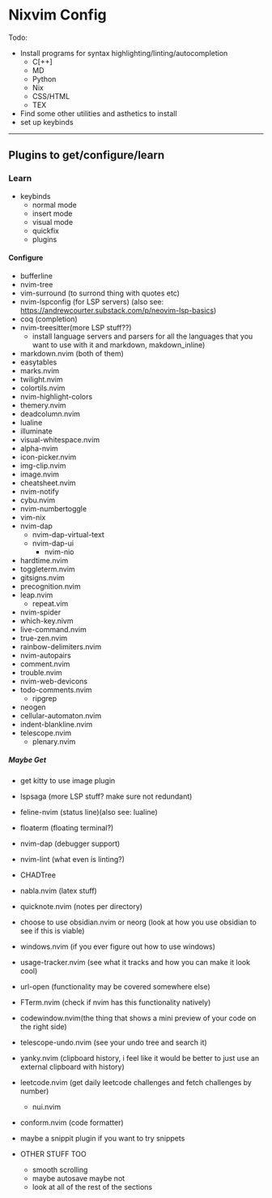 # Nixvim Config

Todo:
- Install programs for syntax highlighting/linting/autocompletion
    - C[++]
    - MD
    - Python
    - Nix
    - CSS/HTML
    - TEX
- Find some other utilities and asthetics to install
- set up keybinds


---
## Plugins to get/configure/learn

### Learn
- keybinds
    - normal mode
    - insert mode
    - visual mode
    - quickfix
    - plugins
#### Configure
 - bufferline
 - nvim-tree
 - vim-surround   (to surrond thing with quotes etc)
 - nvim-lspconfig (for LSP servers) (also see: https://andrewcourter.substack.com/p/neovim-lsp-basics)
 - coq            (completion)
 - nvim-treesitter(more LSP stuff??)
   - install language servers and parsers for all the languages that you want to use with it and markdown, makdown_inline)
 - markdown.nvim (both of them)
 - easytables
 - marks.nvim
 - twilight.nvim
 - colortils.nvim
 - nvim-highlight-colors
 - themery.nvim
 - deadcolumn.nvim
 - lualine
 - illuminate
 - visual-whitespace.nvim
 - alpha-nvim
 - icon-picker.nvim
 - img-clip.nvim
 - image.nvim
 - cheatsheet.nvim
 - nvim-notify
 - cybu.nvim
 - nvim-numbertoggle
 - vim-nix
 - nvim-dap
   - nvim-dap-virtual-text
   - nvim-dap-ui
     - nvim-nio
 - hardtime.nvim
 - toggleterm.nvim
 - gitsigns.nvim
 - precognition.nvim
 - leap.nvim
   - repeat.vim
 - nvim-spider
 - which-key.nivm
 - live-command.nvim
 - true-zen.nvim
 - rainbow-delimiters.nvim
 - nvim-autopairs
 - comment.nvim
 - trouble.nvim
 - nvim-web-devicons
 - todo-comments.nvim
   - ripgrep
 - neogen
 - cellular-automaton.nvim
 - indent-blankline.nvim
 - telescope.nvim
   - plenary.nvim


##### Maybe Get
 - get kitty to use image plugin
 - lspsaga        (more LSP stuff? make sure not redundant)
 - feline-nvim    (status line)(also see: lualine)
 - floaterm       (floating terminal?)
 - nvim-dap       (debugger support)
 - nvim-lint      (what even is linting?)
 - CHADTree
 - nabla.nvim      (latex stuff)
 - quicknote.nvim  (notes per directory)
 - choose to use obsidian.nvim or neorg (look at how you use obsidian to see if this is viable)
 - windows.nvim   (if you ever figure out how to use windows)
 - usage-tracker.nvim (see what it tracks and how you can make it look cool)
 - url-open       (functionality may be covered somewhere else)
 - FTerm.nvim     (check if nvim has this functionality natively)
 - codewindow.nvim(the thing that shows a mini preview of your code on the right side)
 - telescope-undo.nvim (see your undo tree and search it)
 - yanky.nvim     (clipboard history, i feel like it would be better to just use an external clipboard with history)
 - leetcode.nvim  (get daily leetcode challenges and fetch challenges by number)
   - nui.nvim
 - conform.nvim   (code formatter)

 - maybe a snippit plugin if you want to try snippets
 - OTHER STUFF TOO
    - smooth scrolling
    - maybe autosave maybe not
    - look at all of the rest of the sections


